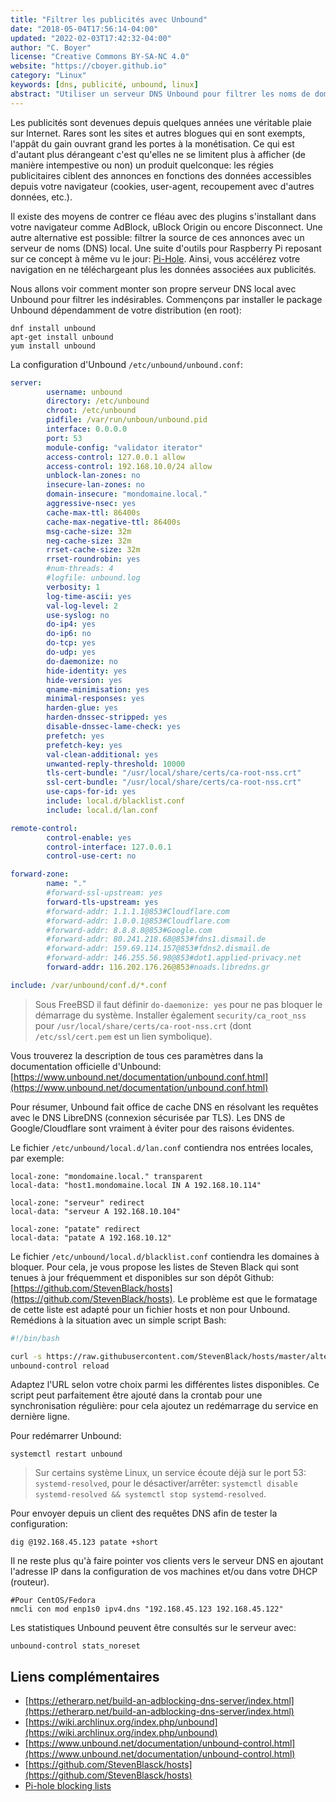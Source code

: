 ```yaml
---
title: "Filtrer les publicités avec Unbound"
date: "2018-05-04T17:56:14-04:00"
updated: "2022-02-03T17:42:32-04:00"
author: "C. Boyer"
license: "Creative Commons BY-SA-NC 4.0"
website: "https://cboyer.github.io"
category: "Linux"
keywords: [dns, publicité, unbound, linux]
abstract: "Utiliser un serveur DNS Unbound pour filtrer les noms de domaine de régies publicitaires."
---
```


Les publicités sont devenues depuis quelques années une véritable plaie sur Internet. Rares sont les sites et autres blogues qui en sont exempts, l'appât du gain ouvrant grand les portes à la monétisation. Ce qui est d'autant plus dérangeant c'est qu'elles ne se limitent plus à afficher (de manière intempestive ou non) un produit quelconque: les régies publicitaires ciblent des annonces en fonctions des données accessibles depuis votre navigateur (cookies, user-agent, recoupement avec d'autres données, etc.).

Il existe des moyens de contrer ce fléau avec des plugins s'installant dans votre navigateur comme AdBlock, uBlock Origin ou encore Disconnect.
Une autre alternative est possible: filtrer la source de ces annonces avec un serveur de noms (DNS) local. Une suite d'outils pour Raspberry Pi reposant sur ce concept à même vu le jour: [Pi-Hole](https://pi-hole.net). Ainsi, vous accélérez votre navigation en ne téléchargeant plus les données associées aux publicités.

Nous allons voir comment monter son propre serveur DNS local avec Unbound pour filtrer les indésirables.
Commençons par installer le package Unbound dépendamment de votre distribution (en root):

```console
dnf install unbound
apt-get install unbound
yum install unbound
```

La configuration d'Unbound `/etc/unbound/unbound.conf`:

```yaml
server:
        username: unbound
        directory: /etc/unbound
        chroot: /etc/unbound
        pidfile: /var/run/unboun/unbound.pid
        interface: 0.0.0.0
        port: 53
        module-config: "validator iterator"
        access-control: 127.0.0.1 allow
        access-control: 192.168.10.0/24 allow
        unblock-lan-zones: no
        insecure-lan-zones: no
        domain-insecure: "mondomaine.local."
        aggressive-nsec: yes
        cache-max-ttl: 86400s
        cache-max-negative-ttl: 86400s
        msg-cache-size: 32m
        neg-cache-size: 32m
        rrset-cache-size: 32m
        rrset-roundrobin: yes
        #num-threads: 4
        #logfile: unbound.log
        verbosity: 1
        log-time-ascii: yes
        val-log-level: 2
        use-syslog: no
        do-ip4: yes
        do-ip6: no
        do-tcp: yes
        do-udp: yes
        do-daemonize: no
        hide-identity: yes
        hide-version: yes
        qname-minimisation: yes
        minimal-responses: yes
        harden-glue: yes
        harden-dnssec-stripped: yes
        disable-dnssec-lame-check: yes
        prefetch: yes
        prefetch-key: yes
        val-clean-additional: yes
        unwanted-reply-threshold: 10000
        tls-cert-bundle: "/usr/local/share/certs/ca-root-nss.crt"
        ssl-cert-bundle: "/usr/local/share/certs/ca-root-nss.crt"
        use-caps-for-id: yes
        include: local.d/blacklist.conf
        include: local.d/lan.conf

remote-control:
        control-enable: yes
        control-interface: 127.0.0.1
        control-use-cert: no

forward-zone:
        name: "."
        #forward-ssl-upstream: yes
        forward-tls-upstream: yes
        #forward-addr: 1.1.1.1@853#Cloudflare.com
        #forward-addr: 1.0.0.1@853#Cloudflare.com
        #forward-addr: 8.8.8.8@853#Google.com
        #forward-addr: 80.241.218.68@853#fdns1.dismail.de
        #forward-addr: 159.69.114.157@853#fdns2.dismail.de
        #forward-addr: 146.255.56.98@853#dot1.applied-privacy.net
        forward-addr: 116.202.176.26@853#noads.libredns.gr

include: /var/unbound/conf.d/*.conf
```

> Sous FreeBSD il faut définir `do-daemonize: yes` pour ne pas bloquer le démarrage du système. Installer également `security/ca_root_nss` pour `/usr/local/share/certs/ca-root-nss.crt` (dont `/etc/ssl/cert.pem` est un lien symbolique).



Vous trouverez la description de tous ces paramètres dans la documentation officielle d'Unbound: [https://www.unbound.net/documentation/unbound.conf.html](https://www.unbound.net/documentation/unbound.conf.html)

Pour résumer, Unbound fait office de cache DNS en résolvant les requêtes avec le DNS LibreDNS (connexion sécurisée par TLS). Les DNS de Google/Cloudflare sont vraiment à éviter pour des raisons évidentes.

Le fichier `/etc/unbound/local.d/lan.conf` contiendra nos entrées locales, par exemple:

```console
local-zone: "mondomaine.local." transparent
local-data: "host1.mondomaine.local IN A 192.168.10.114"

local-zone: "serveur" redirect
local-data: "serveur A 192.168.10.104"

local-zone: "patate" redirect
local-data: "patate A 192.168.10.12"
```

Le fichier `/etc/unbound/local.d/blacklist.conf` contiendra les domaines à bloquer.
Pour cela, je vous propose les listes de Steven Black qui sont tenues à jour fréquemment et disponibles sur son dépôt Github: [https://github.com/StevenBlack/hosts](https://github.com/StevenBlack/hosts).
Le problème est que le formatage de cette liste est adapté pour un fichier hosts et non pour Unbound.
Remédions à la situation avec un simple script Bash:


```bash
#!/bin/bash

curl -s https://raw.githubusercontent.com/StevenBlack/hosts/master/alternates/fakenews-gambling-porn/hosts | grep "^0.0.0.0" | awk '{ print "local-zone: \"" $2 "\" redirect\nlocal-data: \"" $2 " A 127.0.0.1\""  }' > /etc/unbound/local.d/blacklist.conf
unbound-control reload
```

Adaptez l'URL selon votre choix parmi les différentes listes disponibles. Ce script peut parfaitement être ajouté dans la crontab pour une synchronisation régulière: pour cela ajoutez un redémarrage du service en dernière ligne.


Pour redémarrer Unbound:

```console
systemctl restart unbound
```

> Sur certains système Linux, un service écoute déjà sur le port 53: `systemd-resolved`, pour le désactiver/arrêter: `systemctl disable systemd-resolved && systemctl stop systemd-resolved`.

Pour envoyer depuis un client des requêtes DNS afin de tester la configuration:
```console
dig @192.168.45.123 patate +short
```

Il ne reste plus qu'à faire pointer vos clients vers le serveur DNS en ajoutant l'adresse IP dans la configuration de vos machines et/ou dans votre DHCP (routeur).
```console
#Pour CentOS/Fedora
nmcli con mod enp1s0 ipv4.dns "192.168.45.123 192.168.45.122"
```

Les statistiques Unbound peuvent être consultés sur le serveur avec:
```console
unbound-control stats_noreset
```


## Liens complémentaires

 - [https://etherarp.net/build-an-adblocking-dns-server/index.html](https://etherarp.net/build-an-adblocking-dns-server/index.html)
 - [https://wiki.archlinux.org/index.php/unbound](https://wiki.archlinux.org/index.php/unbound)
 - [https://www.unbound.net/documentation/unbound-control.html](https://www.unbound.net/documentation/unbound-control.html)
 - [https://github.com/StevenBlasck/hosts](https://github.com/StevenBlasck/hosts)
 - [Pi-hole blocking lists](https://gist.github.com/VirtuBox/869af93f506f6c9c392afa074f7ee9d4)
